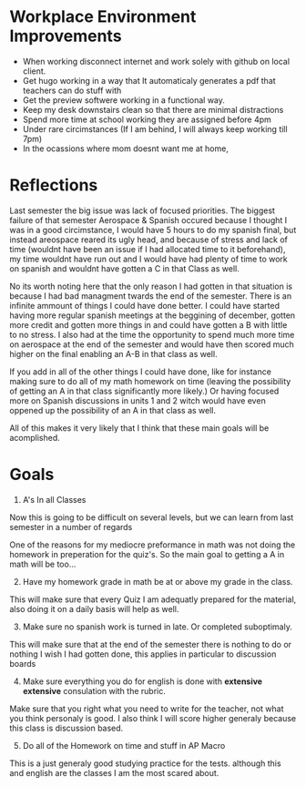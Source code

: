 # Workplace Environment Improvements
* When working disconnect internet and work solely with github on local client.
* Get hugo working in a way that It automaticaly generates a pdf that teachers can do stuff with
* Get the preview softwere working in a functional way.
* Keep my desk downstairs clean so that there are minimal distractions
* Spend more time at school working they are assigned before 4pm
* Under rare circimstances (If I am behind, I will always keep working till 7pm)
* In the ocassions where mom doesnt want me at home,


# Reflections

Last semester the big issue was lack of focused priorities. The biggest failure of that semester Aerospace & Spanish occured because I thought I was in a good circimstance, I would have 5 hours to do my spanish final, but instead areospace reared its ugly head, and because of stress and lack of time (wouldnt have been an issue if I had allocated time to it beforehand), my time wouldnt have run out and I would have had plenty of time to work on spanish and wouldnt have gotten a C in that Class as well.

No its worth noting here that the only reason I had gotten in that situation is because I had bad managment twards the end of the semester. There is an infinite ammount of things I could have done better. I could have started having more regular spanish meetings at the beggining of december, gotten more credit and gotten more things in and could have gotten a B with little to no stress. I also had at the time the opportunity to spend much more time on aerospace at the end of the semester and would have then scored much higher on the final enabling an A-B in that class as well.

If you add in all of the other things I could have done, like for instance making sure to do all of my math homework on time (leaving the possibility of getting an A in that class significantly more likely.) Or having focused more on Spanish discussions in units 1 and 2 witch would have even oppened up the possibility of an A in that class as well.

All of this makes it very likely that I think that these main goals will be acomplished.

# Goals


1. A's In all Classes

Now this is going to be difficult on several levels, but we can learn from last semester in a number of regards

One of the reasons for my mediocre preformance in math was not doing the homework in preperation for the quiz's. So the main goal to getting a A in math will be too...

2. Have my homework grade in math be at or above my grade in the class.

This will make sure that every Quiz I am adequatly prepared for the material, also doing it on a daily basis will help as well.

3. Make sure no spanish work is turned in late. Or completed suboptimaly.

This will make sure that at the end of the semester there is nothing to do or nothing I wish I had gotten done, this applies in particular to discussion boards

4. Make sure everything you do for english is done with **extensive extensive** consulation with the rubric.

Make sure that you right what you need to write for the teacher, not what you think personaly is good. I also think I will score higher generaly because this class is discussion based.

5. Do all of the Homework on time and stuff in AP Macro

This is a just generaly good studying practice for the tests. although this and english are the classes I am the most scared about.

